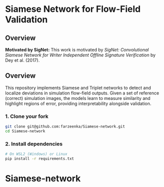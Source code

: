 # Siamese Network for Flow-Field Validation

## Overview

**Motivated by SigNet:** This work is motivated by *SigNet: Convolutional Siamese Network for Writer Independent Offline Signature Verification* by Dey et al. (2017).

## Overview

This repository implements Siamese and Triplet networks to detect and localize deviations in simulation flow-field outputs. Given a set of reference (correct) simulation images, the models learn to measure similarity and highlight regions of error, providing interpretability alongside validation.



### 1. Clone your fork

```bash
git clone git@github.com:farzeenka/Siamese-network.git
cd Siamese-network
```

### 2. Install dependencies

```bash
# On WSL2 (Windows) or Linux
pip install -r requirements.txt
```
# Siamese-network
